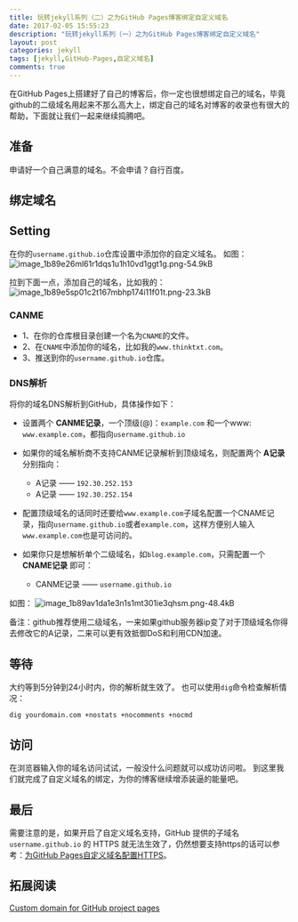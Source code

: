 ```yaml
---
title: 玩转jekyll系列（二）之为GitHub Pages博客绑定自定义域名
date: 2017-02-05 15:55:23
description: "玩转jekyll系列（一）之为GitHub Pages博客绑定自定义域名"
layout: post
categories: jekyll
tags: [jekyll,GitHub-Pages,自定义域名]
comments: true
---
```

在GitHub Pages上搭建好了自己的博客后，你一定也很想绑定自己的域名，毕竟github的二级域名用起来不那么高大上，绑定自己的域名对博客的收录也有很大的帮助，下面就让我们一起来继续捣腾吧。

## 准备
申请好一个自己满意的域名。不会申请？自行百度。

## 绑定域名

## Setting
在你的`username.github.io`仓库设置中添加你的自定义域名。
如图：
![image_1b89e26ml61r1dqs1u1h10vd1ggt1g.png-54.9kB][1]

拉到下面一点，添加自己的域名，比如我的：
![image_1b89e5sp01c2t167mbhp174i11f01t.png-23.3kB][2]

### CANME

* 1、在你的仓库根目录创建一个名为`CNAME`的文件。
* 2、在`CNAME`中添加你的域名，比如我的`www.thinktxt.com`。
* 3、推送到你的`username.github.io`仓库。

### DNS解析
将你的域名DNS解析到GitHub，具体操作如下：

* 设置两个 **CANME记录**，一个顶级(@)：`example.com` 和一个www: `www.example.com`，都指向`username.github.io`

* 如果你的域名解析商不支持CANME记录解析到顶级域名，则配置两个 **A记录** 分别指向：
    - A记录 —— `192.30.252.153`
    - A记录 —— `192.30.252.154`

* 配置顶级域名的话同时还要给`www.example.com`子域名配置一个CNAME记录，指向`username.github.io`或者`example.com`，这样方便别人输入`www.example.com`也是可访问的。

* 如果你只是想解析单个二级域名，如`blog.example.com`，只需配置一个 **CNAME记录** 即可：
    - CANME记录 —— `username.github.io`

如图：
![image_1b89av1da1e3n1s1mt301ie3qhsm.png-48.4kB][3]

备注：github推荐使用二级域名，一来如果github服务器ip变了对于顶级域名你得去修改它的A记录，二来可以更有效抵御DoS和利用CDN加速。

## 等待
大约等到5分钟到24小时内，你的解析就生效了。
也可以使用`dig`命令检查解析情况：

```
dig yourdomain.com +nostats +nocomments +nocmd
```

## 访问
在浏览器输入你的域名访问试试，一般没什么问题就可以成功访问啦。
到这里我们就完成了自定义域名的绑定，为你的博客继续增添装逼的能量吧。

## 最后
需要注意的是，如果开启了自定义域名支持，GitHub 提供的子域名 `username.github.io` 的 HTTPS 就无法生效了，仍然想要支持https的话可以参考：[为GitHub Pages自定义域名配置HTTPS][4]。

## 拓展阅读
[Custom domain for GitHub project pages][5]



  [1]: https://thinktxt.static.lxyour.com/article/github_item_setting_20170205.jpg
  [2]: https://thinktxt.static.lxyour.com/article/github_custom_domain_20170205.jpg
  [3]: https://thinktxt.static.lxyour.com/article/domain_dns_20170205.jpg
  [4]: https://www.thinktxt.com/jekyll/2017/02/06/jekyll-series-github-pages-custom-domain-htt.html
  [5]: http://stackoverflow.com/questions/9082499/custom-domain-for-github-project-pages

